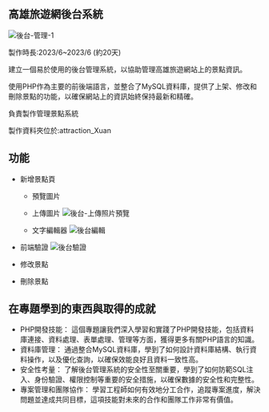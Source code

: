 高雄旅遊網後台系統
-------------------------
![後台-管理-1](https://github.com/XuanYing0915/PHP-project/assets/133011607/2b5bc103-2919-45a2-8aa1-8bf4426b51e7)

製作時長:2023/6~2023/6  (約20天)

建立一個易於使用的後台管理系統，以協助管理高雄旅遊網站上的景點資訊。

使用PHP作為主要的前後端語言，並整合了MySQL資料庫，提供了上架、修改和刪除景點的功能，以確保網站上的資訊始終保持最新和精確。

負責製作管理景點系統

製作資料夾位於:attraction_Xuan

功能
---------------
- 新增景點頁
  
  - 預覽圖片
  
  - 上傳圖片
  ![後台-上傳照片預覽](https://github.com/XuanYing0915/PHP-project/assets/133011607/47b24bc3-ef25-41cf-9759-aa2e40f34f81)

  - 文字編輯器
  ![後台編輯](https://github.com/XuanYing0915/PHP-project/assets/133011607/9b173c9a-8573-4d57-91dc-6491656f72b1)

- 前端驗證
  ![後台驗證](https://github.com/XuanYing0915/PHP-project/assets/133011607/6d6f703d-2c6d-40d5-88a9-e11ef6a8bc65)

- 修改景點
- 刪除景點


在專題學到的東西與取得的成就
-------------------------
- PHP開發技能： 這個專題讓我們深入學習和實踐了PHP開發技能，包括資料庫連接、資料處理、表單處理、管理等方面，獲得更多有關PHP語言的知識。
- 資料庫管理： 通過整合MySQL資料庫，學到了如何設計資料庫結構、執行資料操作，以及優化查詢，以確保效能良好且資料一致性高。
- 安全性考量： 了解後台管理系統的安全性至關重要，學到了如何防範SQL注入、身份驗證、權限控制等重要的安全措施，以確保數據的安全性和完整性。
- 專案管理和團隊協作： 學習工程師如何有效地分工合作，追蹤專案進度，解決問題並達成共同目標，這項技能對未來的合作和團隊工作非常有價值。
